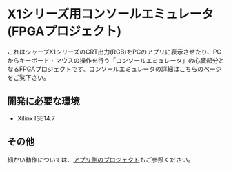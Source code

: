 # X1シリーズ用コンソールエミュレータ(FPGAプロジェクト)
これはシャープX1シリーズのCRT出力(RGB)をPCのアプリに表示させたり、PCからキーボード・マウスの操作を行う「コンソールエミュレータ」の心臓部分となるFPGAプロジェクトです。コンソールエミュレータの詳細は[こちらのページ](http://cwaweb.bai.ne.jp/~ohishi/zakki/ConEmu.htm)をご覧下さい。

## 開発に必要な環境
* Xilinx ISE14.7

## その他
細かい動作については、[アプリ側のプロジェクト](https://github.com/NibblesLab/ConEmu_Win)もご参照ください。
